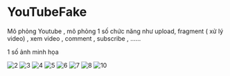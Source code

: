 # YouTubeFake
Mô phỏng Youtube , mô phỏng 1 số chức năng như upload, fragment ( xử lý video) , xem video , comment , subscribe , ...... 

1 số ảnh minh họa

![2](https://user-images.githubusercontent.com/47845610/114746531-13482c00-9d7a-11eb-8846-fa5990b182a6.png)
![3](https://user-images.githubusercontent.com/47845610/114746538-13e0c280-9d7a-11eb-8140-2542a355f9db.png)
![4](https://user-images.githubusercontent.com/47845610/114746542-1511ef80-9d7a-11eb-89ac-cdb56b05b060.png)
![5](https://user-images.githubusercontent.com/47845610/114746549-15aa8600-9d7a-11eb-8237-80a095aa02ce.png)
![6](https://user-images.githubusercontent.com/47845610/114746553-16431c80-9d7a-11eb-9e44-1df80140f225.png)
![7](https://user-images.githubusercontent.com/47845610/114746557-17744980-9d7a-11eb-8127-6b0932210bbb.png)
![8](https://user-images.githubusercontent.com/47845610/114746562-180ce000-9d7a-11eb-8a3e-bb68e34032be.png)
![10](https://user-images.githubusercontent.com/47845610/114746567-19d6a380-9d7a-11eb-8a72-0869835cc725.png)
